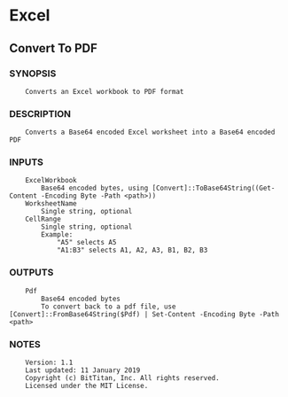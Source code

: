 # Excel
## Convert To PDF
### SYNOPSIS
```
    Converts an Excel workbook to PDF format
```
### DESCRIPTION
```
    Converts a Base64 encoded Excel worksheet into a Base64 encoded PDF
```
### INPUTS
```
    ExcelWorkbook
        Base64 encoded bytes, using [Convert]::ToBase64String((Get-Content -Encoding Byte -Path <path>))
    WorksheetName
        Single string, optional
    CellRange
        Single string, optional
        Example:
            "A5" selects A5
            "A1:B3" selects A1, A2, A3, B1, B2, B3
```
### OUTPUTS
```
    Pdf
        Base64 encoded bytes
        To convert back to a pdf file, use [Convert]::FromBase64String($Pdf) | Set-Content -Encoding Byte -Path <path>
```
### NOTES
```
    Version: 1.1
    Last updated: 11 January 2019
    Copyright (c) BitTitan, Inc. All rights reserved.
    Licensed under the MIT License.
```

